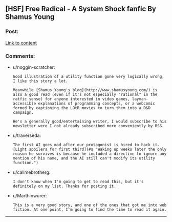 ## [HSF] Free Radical - A System Shock fanfic By Shamus Young

### Post:

[Link to content](http://www.shamusyoung.com/shocked/)

### Comments:

- u/noggin-scratcher:
  ```
  Good illustration of a utility function gone very logically wrong, I like this story a lot.

  Meanwhile [Shamus Young's blog](http://www.shamusyoung.com/) is also a good read (even if it's not especially "rational" in the ratfic sense) for anyone interested in video games, layman-accessible explanations of programming concepts, or a webcomic formed by captioning the LOtR movies to turn them into a D&D campaign.

  He's a generally good/entertaining writer, I would subscribe to his newsletter were I not already subscribed more conveniently by RSS.
  ```

- u/traverseda:
  ```
  The first AI goes mad after our protagonist is hired to hack it. [Light spoilers for first third](#s "Waking up weeks later the only reason he survives is because he included a directive to ignore any mention of his name, and the AI still can't modify its utility function.")
  ```

- u/callmebrotherg:
  ```
  I don't know when I'm going to get to read this, but it's definitely on my list. Thanks for posting it.
  ```

- u/Marthinwurer:
  ```
  This is a very good story, and one of the ones that got me into web fiction. At one point, I'm going to find the time to read it again.
  ```

---

